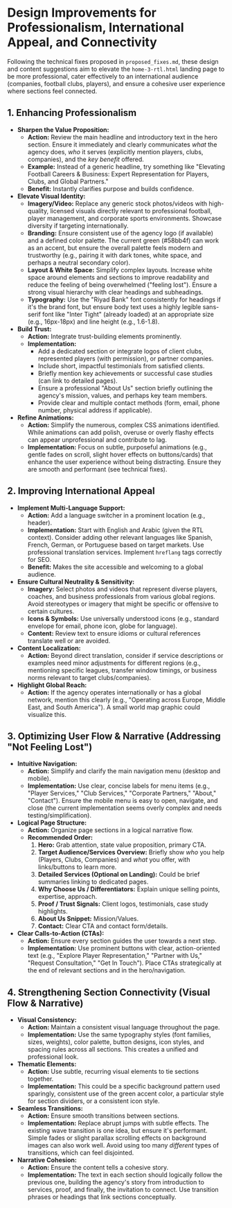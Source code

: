 # Design Improvements for Professionalism, International Appeal, and Connectivity

Following the technical fixes proposed in `proposed_fixes.md`, these design and content suggestions aim to elevate the `home-3-rtl.html` landing page to be more professional, cater effectively to an international audience (companies, football clubs, players), and ensure a cohesive user experience where sections feel connected.

## 1. Enhancing Professionalism

*   **Sharpen the Value Proposition:**
    *   **Action:** Review the main headline and introductory text in the hero section. Ensure it immediately and clearly communicates *what* the agency does, *who* it serves (explicitly mention players, clubs, companies), and the *key benefit* offered.
    *   **Example:** Instead of a generic headline, try something like "Elevating Football Careers & Business: Expert Representation for Players, Clubs, and Global Partners."
    *   **Benefit:** Instantly clarifies purpose and builds confidence.
*   **Elevate Visual Identity:**
    *   **Imagery/Video:** Replace any generic stock photos/videos with high-quality, licensed visuals directly relevant to professional football, player management, and corporate sports environments. Showcase diversity if targeting internationally.
    *   **Branding:** Ensure consistent use of the agency logo (if available) and a defined color palette. The current green (#58bb4f) can work as an accent, but ensure the overall palette feels modern and trustworthy (e.g., pairing it with dark tones, white space, and perhaps a neutral secondary color).
    *   **Layout & White Space:** Simplify complex layouts. Increase white space around elements and sections to improve readability and reduce the feeling of being overwhelmed ("feeling lost"). Ensure a strong visual hierarchy with clear headings and subheadings.
    *   **Typography:** Use the "Riyad Bank" font consistently for headings if it's the brand font, but ensure body text uses a highly legible sans-serif font like "Inter Tight" (already loaded) at an appropriate size (e.g., 16px-18px) and line height (e.g., 1.6-1.8).
*   **Build Trust:**
    *   **Action:** Integrate trust-building elements prominently.
    *   **Implementation:**
        *   Add a dedicated section or integrate logos of client clubs, represented players (with permission), or partner companies.
        *   Include short, impactful testimonials from satisfied clients.
        *   Briefly mention key achievements or successful case studies (can link to detailed pages).
        *   Ensure a professional "About Us" section briefly outlining the agency's mission, values, and perhaps key team members.
        *   Provide clear and multiple contact methods (form, email, phone number, physical address if applicable).
*   **Refine Animations:**
    *   **Action:** Simplify the numerous, complex CSS animations identified. While animations can add polish, overuse or overly flashy effects can appear unprofessional and contribute to lag.
    *   **Implementation:** Focus on subtle, purposeful animations (e.g., gentle fades on scroll, slight hover effects on buttons/cards) that enhance the user experience without being distracting. Ensure they are smooth and performant (see technical fixes).

## 2. Improving International Appeal

*   **Implement Multi-Language Support:**
    *   **Action:** Add a language switcher in a prominent location (e.g., header).
    *   **Implementation:** Start with English and Arabic (given the RTL context). Consider adding other relevant languages like Spanish, French, German, or Portuguese based on target markets. Use professional translation services. Implement `hreflang` tags correctly for SEO.
    *   **Benefit:** Makes the site accessible and welcoming to a global audience.
*   **Ensure Cultural Neutrality & Sensitivity:**
    *   **Imagery:** Select photos and videos that represent diverse players, coaches, and business professionals from various global regions. Avoid stereotypes or imagery that might be specific or offensive to certain cultures.
    *   **Icons & Symbols:** Use universally understood icons (e.g., standard envelope for email, phone icon, globe for language).
    *   **Content:** Review text to ensure idioms or cultural references translate well or are avoided.
*   **Content Localization:**
    *   **Action:** Beyond direct translation, consider if service descriptions or examples need minor adjustments for different regions (e.g., mentioning specific leagues, transfer window timings, or business norms relevant to target clubs/companies).
*   **Highlight Global Reach:**
    *   **Action:** If the agency operates internationally or has a global network, mention this clearly (e.g., "Operating across Europe, Middle East, and South America"). A small world map graphic could visualize this.

## 3. Optimizing User Flow & Narrative (Addressing "Not Feeling Lost")

*   **Intuitive Navigation:**
    *   **Action:** Simplify and clarify the main navigation menu (desktop and mobile).
    *   **Implementation:** Use clear, concise labels for menu items (e.g., "Player Services," "Club Services," "Corporate Partners," "About," "Contact"). Ensure the mobile menu is easy to open, navigate, and close (the current implementation seems overly complex and needs testing/simplification).
*   **Logical Page Structure:**
    *   **Action:** Organize page sections in a logical narrative flow.
    *   **Recommended Order:**
        1.  **Hero:** Grab attention, state value proposition, primary CTA.
        2.  **Target Audience/Services Overview:** Briefly show *who* you help (Players, Clubs, Companies) and *what* you offer, with links/buttons to learn more.
        3.  **Detailed Services (Optional on Landing):** Could be brief summaries linking to dedicated pages.
        4.  **Why Choose Us / Differentiators:** Explain unique selling points, expertise, approach.
        5.  **Proof / Trust Signals:** Client logos, testimonials, case study highlights.
        6.  **About Us Snippet:** Mission/Values.
        7.  **Contact:** Clear CTA and contact form/details.
*   **Clear Calls-to-Action (CTAs):**
    *   **Action:** Ensure every section guides the user towards a next step.
    *   **Implementation:** Use prominent buttons with clear, action-oriented text (e.g., "Explore Player Representation," "Partner with Us," "Request Consultation," "Get In Touch"). Place CTAs strategically at the end of relevant sections and in the hero/navigation.

## 4. Strengthening Section Connectivity (Visual Flow & Narrative)

*   **Visual Consistency:**
    *   **Action:** Maintain a consistent visual language throughout the page.
    *   **Implementation:** Use the same typography styles (font families, sizes, weights), color palette, button designs, icon styles, and spacing rules across all sections. This creates a unified and professional look.
*   **Thematic Elements:**
    *   **Action:** Use subtle, recurring visual elements to tie sections together.
    *   **Implementation:** This could be a specific background pattern used sparingly, consistent use of the green accent color, a particular style for section dividers, or a consistent icon style.
*   **Seamless Transitions:**
    *   **Action:** Ensure smooth transitions between sections.
    *   **Implementation:** Replace abrupt jumps with subtle effects. The existing wave transition is one idea, but ensure it's performant. Simple fades or slight parallax scrolling effects on background images can also work well. Avoid using too many *different* types of transitions, which can feel disjointed.
*   **Narrative Cohesion:**
    *   **Action:** Ensure the content tells a cohesive story.
    *   **Implementation:** The text in each section should logically follow the previous one, building the agency's story from introduction to services, proof, and finally, the invitation to connect. Use transition phrases or headings that link sections conceptually.
